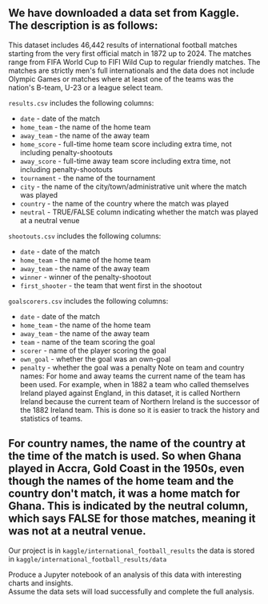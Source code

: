 We have downloaded a data set from Kaggle.  The description is as follows:
---
This dataset includes 46,442 results of international football matches starting from the very first official match in 1872 up to 2024. The matches range from FIFA World Cup to FIFI Wild Cup to regular friendly matches. The matches are strictly men's full internationals and the data does not include Olympic Games or matches where at least one of the teams was the nation's B-team, U-23 or a league select team.

`results.csv` includes the following columns:
* `date` - date of the match
* `home_team` - the name of the home team
* `away_team` - the name of the away team
* `home_score` - full-time home team score including extra time, not including penalty-shootouts
* `away_score` - full-time away team score including extra time, not including penalty-shootouts
* `tournament` - the name of the tournament
* `city` - the name of the city/town/administrative unit where the match was played
* `country` - the name of the country where the match was played
* `neutral` - TRUE/FALSE column indicating whether the match was played at a neutral venue

`shootouts.csv` includes the following columns:
* `date` - date of the match
* `home_team` - the name of the home team
* `away_team` - the name of the away team
* `winner` - winner of the penalty-shootout
* `first_shooter` - the team that went first in the shootout

`goalscorers.csv` includes the following columns:
* `date` - date of the match
* `home_team` - the name of the home team
* `away_team` - the name of the away team
* `team` - name of the team scoring the goal
* `scorer` - name of the player scoring the goal
* `own_goal` - whether the goal was an own-goal
* `penalty` - whether the goal was a penalty
Note on team and country names: For home and away teams the current name of the team has been used. For example, when in 1882 a team who called themselves Ireland played against England, in this dataset, it is called Northern Ireland because the current team of Northern Ireland is the successor of the 1882 Ireland team. This is done so it is easier to track the history and statistics of teams.

For country names, the name of the country at the time of the match is used. So when Ghana played in Accra, Gold Coast in the 1950s, even though the names of the home team and the country don't match, it was a home match for Ghana. This is indicated by the neutral column, which says FALSE for those matches, meaning it was not at a neutral venue.
---
Our project is in `kaggle/international_football_results`
the data is stored in `kaggle/international_football_results/data`

Produce a Jupyter notebook of an analysis of this data with interesting charts and insights.  
Assume the data sets will load successfully and complete the full analysis.